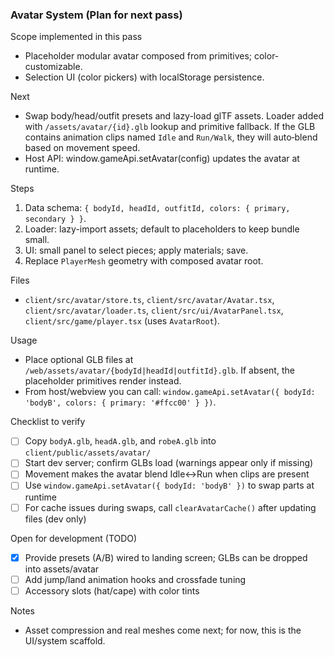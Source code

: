 ### Avatar System (Plan for next pass)

Scope implemented in this pass
- Placeholder modular avatar composed from primitives; color-customizable.
- Selection UI (color pickers) with localStorage persistence.

Next
- Swap body/head/outfit presets and lazy-load glTF assets. Loader added with `/assets/avatar/{id}.glb` lookup and primitive fallback. If the GLB contains animation clips named `Idle` and `Run/Walk`, they will auto‑blend based on movement speed.
- Host API: window.gameApi.setAvatar(config) updates the avatar at runtime.

Steps
1. Data schema: `{ bodyId, headId, outfitId, colors: { primary, secondary } }`.
2. Loader: lazy-import assets; default to placeholders to keep bundle small.
3. UI: small panel to select pieces; apply materials; save.
4. Replace `PlayerMesh` geometry with composed avatar root.

Files
- `client/src/avatar/store.ts`, `client/src/avatar/Avatar.tsx`, `client/src/avatar/loader.ts`, `client/src/ui/AvatarPanel.tsx`, `client/src/game/player.tsx` (uses `AvatarRoot`).

Usage
- Place optional GLB files at `/web/assets/avatar/{bodyId|headId|outfitId}.glb`. If absent, the placeholder primitives render instead.
 - From host/webview you can call: `window.gameApi.setAvatar({ bodyId: 'bodyB', colors: { primary: '#ffcc00' } })`.

Checklist to verify
- [ ] Copy `bodyA.glb`, `headA.glb`, and `robeA.glb` into `client/public/assets/avatar/`
- [ ] Start dev server; confirm GLBs load (warnings appear only if missing)
- [ ] Movement makes the avatar blend Idle↔Run when clips are present
- [ ] Use `window.gameApi.setAvatar({ bodyId: 'bodyB' })` to swap parts at runtime
- [ ] For cache issues during swaps, call `clearAvatarCache()` after updating files (dev only)

Open for development (TODO)
- [x] Provide presets (A/B) wired to landing screen; GLBs can be dropped into assets/avatar
- [ ] Add jump/land animation hooks and crossfade tuning
- [ ] Accessory slots (hat/cape) with color tints

Notes
- Asset compression and real meshes come next; for now, this is the UI/system scaffold.


